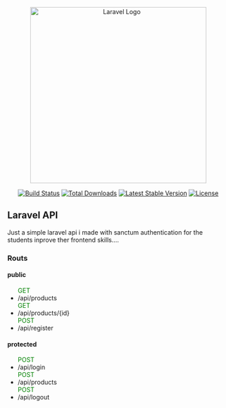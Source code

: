 <p align="center"><a href="https://laravel.com" target="_blank"><img src="https://raw.githubusercontent.com/laravel/art/master/logo-lockup/5%20SVG/2%20CMYK/1%20Full%20Color/laravel-logolockup-cmyk-red.svg" width="400" alt="Laravel Logo"></a></p>

<p align="center">
<a href="https://github.com/laravel/framework/actions"><img src="https://github.com/laravel/framework/workflows/tests/badge.svg" alt="Build Status"></a>
<a href="https://packagist.org/packages/laravel/framework"><img src="https://img.shields.io/packagist/dt/laravel/framework" alt="Total Downloads"></a>
<a href="https://packagist.org/packages/laravel/framework"><img src="https://img.shields.io/packagist/v/laravel/framework" alt="Latest Stable Version"></a>
<a href="https://packagist.org/packages/laravel/framework"><img src="https://img.shields.io/packagist/l/laravel/framework" alt="License"></a>
</p>

## Laravel API

<p>Just a simple laravel api i made with sanctum authentication for the students inprove ther frontend skills....</p>

### Routs

#### public
<ul>
    <span style="color: green;">GET</span><li>/api/products</li>
    <span style="color: green;">GET</span><li>/api/products/{id}</li>
    <span style="color: green;">POST</span><li>/api/register</li>
</ul>

#### protected
<ul>
    <span style="color: green;">POST</span><li>/api/login</li>
    <span style="color: green;">POST</span><li>/api/products</li>
    <span style="color: green;">POST</span><li>/api/logout</li>
</ul>



